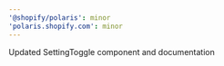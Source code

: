 ```yaml
---
'@shopify/polaris': minor
'polaris.shopify.com': minor
---
```


Updated SettingToggle component and documentation
